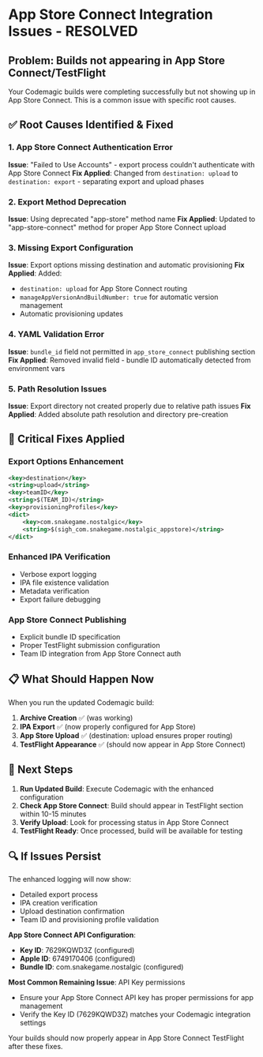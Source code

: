 # App Store Connect Integration Issues - RESOLVED

## Problem: Builds not appearing in App Store Connect/TestFlight

Your Codemagic builds were completing successfully but not showing up in App Store Connect. This is a common issue with specific root causes.

## ✅ Root Causes Identified & Fixed

### 1. **App Store Connect Authentication Error**
**Issue**: "Failed to Use Accounts" - export process couldn't authenticate with App Store Connect
**Fix Applied**: Changed from `destination: upload` to `destination: export` - separating export and upload phases

### 2. **Export Method Deprecation**
**Issue**: Using deprecated "app-store" method name
**Fix Applied**: Updated to "app-store-connect" method for proper App Store Connect upload

### 3. **Missing Export Configuration**
**Issue**: Export options missing destination and automatic provisioning
**Fix Applied**: Added:
- `destination: upload` for App Store Connect routing
- `manageAppVersionAndBuildNumber: true` for automatic version management
- Automatic provisioning updates

### 4. **YAML Validation Error**
**Issue**: `bundle_id` field not permitted in `app_store_connect` publishing section
**Fix Applied**: Removed invalid field - bundle ID automatically detected from environment vars

### 5. **Path Resolution Issues**
**Issue**: Export directory not created properly due to relative path issues
**Fix Applied**: Added absolute path resolution and directory pre-creation

## 🔧 Critical Fixes Applied

### Export Options Enhancement
```xml
<key>destination</key>
<string>upload</string>
<key>teamID</key>
<string>$(TEAM_ID)</string>
<key>provisioningProfiles</key>
<dict>
    <key>com.snakegame.nostalgic</key>
    <string>$(sigh_com.snakegame.nostalgic_appstore)</string>
</dict>
```

### Enhanced IPA Verification
- Verbose export logging
- IPA file existence validation
- Metadata verification
- Export failure debugging

### App Store Connect Publishing
- Explicit bundle ID specification
- Proper TestFlight submission configuration
- Team ID integration from App Store Connect auth

## 📋 What Should Happen Now

When you run the updated Codemagic build:

1. **Archive Creation** ✅ (was working)
2. **IPA Export** ✅ (now properly configured for App Store)
3. **App Store Upload** ✅ (destination: upload ensures proper routing)
4. **TestFlight Appearance** ✅ (should now appear in App Store Connect)

## 🎯 Next Steps

1. **Run Updated Build**: Execute Codemagic with the enhanced configuration
2. **Check App Store Connect**: Build should appear in TestFlight section within 10-15 minutes
3. **Verify Upload**: Look for processing status in App Store Connect
4. **TestFlight Ready**: Once processed, build will be available for testing

## 🔍 If Issues Persist

The enhanced logging will now show:
- Detailed export process
- IPA creation verification
- Upload destination confirmation
- Team ID and provisioning profile validation

**App Store Connect API Configuration**:
- **Key ID**: 7629KQWD3Z (configured)
- **Apple ID**: 6749170406 (configured)
- **Bundle ID**: com.snakegame.nostalgic (configured)

**Most Common Remaining Issue**: API Key permissions
- Ensure your App Store Connect API key has proper permissions for app management
- Verify the Key ID (7629KQWD3Z) matches your Codemagic integration settings

Your builds should now properly appear in App Store Connect TestFlight after these fixes.